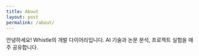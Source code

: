 ```yaml
---
title: About
layout: post
permalink: /about/
---
```


안녕하세요! Whistle의 개발 다이어리입니다. AI 기술과 논문 분석, 프로젝트 실험을 매주 공유합니다.
